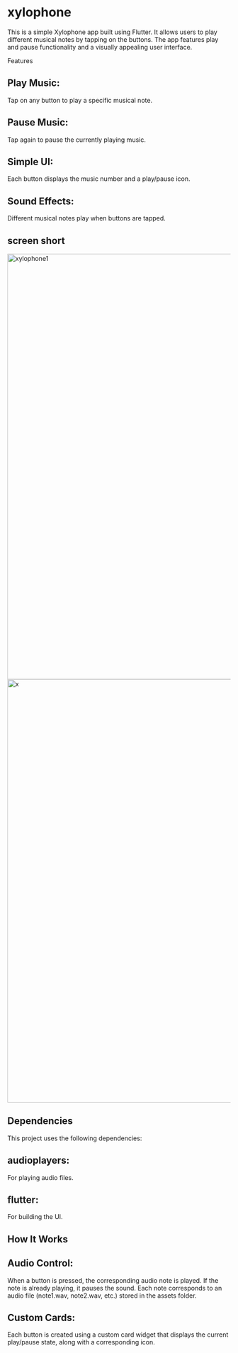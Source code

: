 # xylophone

This is a simple Xylophone app built using Flutter. It allows users to play different musical notes by tapping on the buttons. The app features play and pause functionality and a visually appealing user interface.

Features
## Play Music: 
Tap on any button to play a specific musical note.
## Pause Music:
Tap again to pause the currently playing music.
## Simple UI:
Each button displays the music number and a play/pause icon.
## Sound Effects:
Different musical notes play when buttons are tapped.

## screen short

<img width="960" alt="xylophone1" src="https://github.com/user-attachments/assets/445db95e-4223-41ec-9983-c447f2d0aa73">
<img width="955" alt="x" src="https://github.com/user-attachments/assets/61e85422-f5db-4d19-8508-340191a40a05">

## Dependencies
This project uses the following dependencies:

## audioplayers: 
For playing audio files.
## flutter: 
For building the UI.

## How It Works
## Audio Control:
When a button is pressed, the corresponding audio note is played. If the note is already playing, it pauses the sound. Each note corresponds to an audio file (note1.wav, note2.wav, etc.) stored in the assets folder.
## Custom Cards:
Each button is created using a custom card widget that displays the current play/pause state, along with a corresponding icon.


